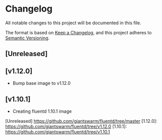 # Changelog

All notable changes to this project will be documented in this file.

The format is based on [Keep a Changelog](https://keepachangelog.com/en/1.0.0/),
and this project adheres to [Semantic Versioning](https://semver.org/spec/v2.0.0.html).


## [Unreleased]

## [v1.12.0]

- Bump base image to v1.12.0


## [v1.10.1]

- Creating fluentd 1.10.1 image


[Unreleased] https://github.com/giantswarm/fluentd/tree/master
[1.12.0]: https://github.com/giantswarm/fluentd/tree/v1.12.0
[1.10.1]: https://github.com/giantswarm/fluentd/tree/v1.10.1
